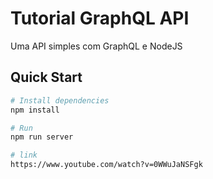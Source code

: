 # Tutorial GraphQL API

Uma API simples com GraphQL e NodeJS

## Quick Start

```bash
# Install dependencies
npm install

# Run
npm run server

# link
https://www.youtube.com/watch?v=0WWuJaNSFgk
```
